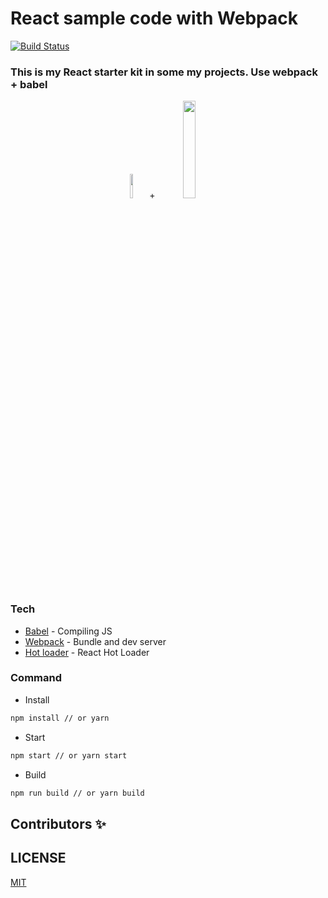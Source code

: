 # React sample code with Webpack
[![Build Status][build-badge]][build]
### This is my React starter kit in some my projects. Use webpack + babel

<div align="center">
  <img src="https://webpack.js.org/d19378a95ebe6b15d5ddea281138dcf4.svg" width="10%" />
  +
  <img src="https://d33wubrfki0l68.cloudfront.net/7a197cfe44548cc1a3f581152af70a3051e11671/78df8/img/babel.svg" width="20%" />
</div>

### Tech
- [Babel][babeljs] - Compiling JS
- [Webpack][webpack] - Bundle and dev server
- [Hot loader][react-hot-loader] - React Hot Loader

### Command

- Install
```bash
npm install // or yarn
```

- Start
```bash
npm start // or yarn start
```

- Build
```bash
npm run build // or yarn build
```

## Contributors ✨

## LICENSE

[MIT](LICENSE)

[babeljs]: https://babeljs.io
[webpack]: https://webpack.js.org
[react-hot-loader]: https://github.com/gaearon/react-hot-loader
[build-badge]: https://travis-ci.com/toanleviet95/react-sample-with-webpack.svg?branch=master
[build]: https://travis-ci.com/toanleviet95/react-sample-with-webpack
